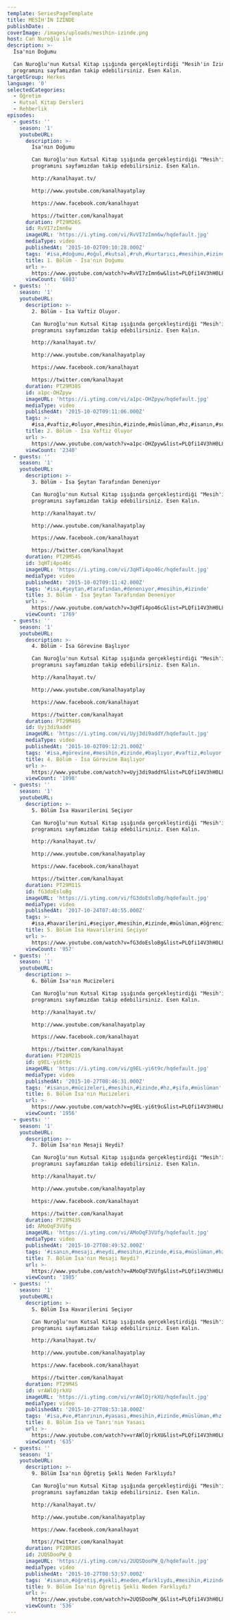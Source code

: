 ```yaml
---
template: SeriesPageTemplate
title: MESİH'İN İZİNDE
publishDate: .
coverImage: /images/uploads/mesi̇hi̇n-i̇zi̇nde.png
host: Can Nuroğlu ile
description: >-
  İsa'nın Doğumu

  Can Nuroğlu'nun Kutsal Kitap ışığında gerçekleştirdiği "Mesih'in İzinde"
  programını sayfamızdan takip edebilirsiniz. Esen Kalın.
targetGroup: Herkes
language: '0'
selectedCategories:
  - Öğretim
  - Kutsal Kitap Dersleri
  - Rehberlik
episodes:
  - guests: ''
    season: '1'
    youtubeURL:
      description: >-
        İsa'nın Doğumu

        Can Nuroğlu'nun Kutsal Kitap ışığında gerçekleştirdiği "Mesih'in İzinde"
        programını sayfamızdan takip edebilirsiniz. Esen Kalın.

        http://kanalhayat.tv/

        http://www.youtube.com/kanalhayatplay

        https://www.facebook.com/kanalhayat

        https://twitter.com/kanalhayat
      duration: PT29M26S
      id: RvVI7zImn6w
      imageURL: 'https://i.ytimg.com/vi/RvVI7zImn6w/hqdefault.jpg'
      mediaType: video
      publishedAt: '2015-10-02T09:10:28.000Z'
      tags: '#isa,#doğumu,#oğul,#kutsal,#ruh,#kurtarıcı,#mesihin,#izinde'
      title: 1. Bölüm - İsa'nın Doğumu
      url: >-
        https://www.youtube.com/watch?v=RvVI7zImn6w&list=PLQfi14V3hH0L8DIdDvJOcJHHsYXnwguro&index=2&t=0s
      viewCount: '6803'
  - guests: ''
    season: '1'
    youtubeURL:
      description: >-
        2. Bölüm - İsa Vaftiz Oluyor.

        Can Nuroğlu'nun Kutsal Kitap ışığında gerçekleştirdiği "Mesih'in İzinde"
        programını sayfamızdan takip edebilirsiniz. Esen Kalın.

        http://kanalhayat.tv/

        http://www.youtube.com/kanalhayatplay

        https://www.facebook.com/kanalhayat

        https://twitter.com/kanalhayat
      duration: PT29M38S
      id: a1pc-OHZpyw
      imageURL: 'https://i.ytimg.com/vi/a1pc-OHZpyw/hqdefault.jpg'
      mediaType: video
      publishedAt: '2015-10-02T09:11:06.000Z'
      tags: >-
        #isa,#vaftiz,#oluyor,#mesihin,#izinde,#müslüman,#hz,#isanın,#son,#gecesi,#kurban,#kurtuluş,#kefaret
      title: 2. Bölüm - İsa Vaftiz Oluyor
      url: >-
        https://www.youtube.com/watch?v=a1pc-OHZpyw&list=PLQfi14V3hH0L8DIdDvJOcJHHsYXnwguro&index=3&t=0s
      viewCount: '2340'
  - guests: ''
    season: '1'
    youtubeURL:
      description: >-
        3. Bölüm - İsa Şeytan Tarafından Deneniyor

        Can Nuroğlu'nun Kutsal Kitap ışığında gerçekleştirdiği "Mesih'in İzinde"
        programını sayfamızdan takip edebilirsiniz. Esen Kalın.

        http://kanalhayat.tv/

        http://www.youtube.com/kanalhayatplay

        https://www.facebook.com/kanalhayat

        https://twitter.com/kanalhayat
      duration: PT29M54S
      id: 3qHTi4po46c
      imageURL: 'https://i.ytimg.com/vi/3qHTi4po46c/hqdefault.jpg'
      mediaType: video
      publishedAt: '2015-10-02T09:11:42.000Z'
      tags: '#isa,#şeytan,#tarafından,#deneniyor,#mesihin,#izinde'
      title: 3. Bölüm - İsa Şeytan Tarafından Deneniyor
      url: >-
        https://www.youtube.com/watch?v=3qHTi4po46c&list=PLQfi14V3hH0L8DIdDvJOcJHHsYXnwguro&index=4&t=0s
      viewCount: '1769'
  - guests: ''
    season: '1'
    youtubeURL:
      description: >-
        4. Bölüm - İsa Görevine Başlıyor

        Can Nuroğlu'nun Kutsal Kitap ışığında gerçekleştirdiği "Mesih'in İzinde"
        programını sayfamızdan takip edebilirsiniz. Esen Kalın.

        http://kanalhayat.tv/

        http://www.youtube.com/kanalhayatplay

        https://www.facebook.com/kanalhayat

        https://twitter.com/kanalhayat
      duration: PT29M40S
      id: Uyj3di9addY
      imageURL: 'https://i.ytimg.com/vi/Uyj3di9addY/hqdefault.jpg'
      mediaType: video
      publishedAt: '2015-10-02T09:12:21.000Z'
      tags: '#isa,#görevine,#mesihin,#izinde,#başlıyor,#vaftiz,#oluyor,#müslüman,#hz'
      title: 4. Bölüm - İsa Görevine Başlıyor
      url: >-
        https://www.youtube.com/watch?v=Uyj3di9addY&list=PLQfi14V3hH0L8DIdDvJOcJHHsYXnwguro&index=5&t=0s
      viewCount: '1098'
  - guests: ''
    season: '1'
    youtubeURL:
      description: >-
        5. Bölüm İsa Havarilerini Seçiyor

        Can Nuroğlu'nun Kutsal Kitap ışığında gerçekleştirdiği "Mesih'in İzinde"
        programını sayfamızdan takip edebilirsiniz. Esen Kalın.

        http://kanalhayat.tv/

        http://www.youtube.com/kanalhayatplay

        https://www.facebook.com/kanalhayat

        https://twitter.com/kanalhayat
      duration: PT29M11S
      id: fG3doEsloBg
      imageURL: 'https://i.ytimg.com/vi/fG3doEsloBg/hqdefault.jpg'
      mediaType: video
      publishedAt: '2017-10-24T07:40:55.000Z'
      tags: >-
        #isa,#havarilerini,#seçiyor,#mesihin,#izinde,#müslüman,#öğrenciler,#peygamber
      title: 5. Bölüm İsa Havarilerini Seçiyor
      url: >-
        https://www.youtube.com/watch?v=fG3doEsloBg&list=PLQfi14V3hH0L8DIdDvJOcJHHsYXnwguro&index=6&t=0s
      viewCount: '957'
  - guests: ''
    season: '1'
    youtubeURL:
      description: >-
        6. Bölüm İsa'nın Mucizeleri

        Can Nuroğlu'nun Kutsal Kitap ışığında gerçekleştirdiği "Mesih'in İzinde"
        programını sayfamızdan takip edebilirsiniz. Esen Kalın.

        http://kanalhayat.tv/

        http://www.youtube.com/kanalhayatplay

        https://www.facebook.com/kanalhayat

        https://twitter.com/kanalhayat
      duration: PT28M21S
      id: g9EL-yi6t9c
      imageURL: 'https://i.ytimg.com/vi/g9EL-yi6t9c/hqdefault.jpg'
      mediaType: video
      publishedAt: '2015-10-27T08:46:31.000Z'
      tags: '#isanın,#mücizeleri,#mesihin,#izinde,#hz,#şifa,#müslüman'
      title: 6. Bölüm İsa'nın Mucizeleri
      url: >-
        https://www.youtube.com/watch?v=g9EL-yi6t9c&list=PLQfi14V3hH0L8DIdDvJOcJHHsYXnwguro&index=7&t=0s
      viewCount: '1956'
  - guests: ''
    season: '1'
    youtubeURL:
      description: >-
        7. Bölüm İsa'nın Mesaji Neydi?

        Can Nuroğlu'nun Kutsal Kitap ışığında gerçekleştirdiği "Mesih'in İzinde"
        programını sayfamızdan takip edebilirsiniz. Esen Kalın.

        http://kanalhayat.tv/

        http://www.youtube.com/kanalhayatplay

        https://www.facebook.com/kanalhayat

        https://twitter.com/kanalhayat
      duration: PT28M43S
      id: AMoOqF3VUfg
      imageURL: 'https://i.ytimg.com/vi/AMoOqF3VUfg/hqdefault.jpg'
      mediaType: video
      publishedAt: '2015-10-27T08:49:52.000Z'
      tags: '#isanın,#mesajı,#neydi,#mesihin,#izinde,#isa,#müslüman,#hz'
      title: 7. Bölüm İsa'nın Mesaji Neydi?
      url: >-
        https://www.youtube.com/watch?v=AMoOqF3VUfg&list=PLQfi14V3hH0L8DIdDvJOcJHHsYXnwguro&index=8&t=0s
      viewCount: '1985'
  - guests: ''
    season: '1'
    youtubeURL:
      description: >-
        5. Bölüm İsa Havarilerini Seçiyor

        Can Nuroğlu'nun Kutsal Kitap ışığında gerçekleştirdiği "Mesih'in İzinde"
        programını sayfamızdan takip edebilirsiniz. Esen Kalın.

        http://kanalhayat.tv/

        http://www.youtube.com/kanalhayatplay

        https://www.facebook.com/kanalhayat

        https://twitter.com/kanalhayat
      duration: PT29M4S
      id: vrAWlOjrkXU
      imageURL: 'https://i.ytimg.com/vi/vrAWlOjrkXU/hqdefault.jpg'
      mediaType: video
      publishedAt: '2015-10-27T08:53:18.000Z'
      tags: '#isa,#ve,#tanrının,#yasası,#mesihin,#izinde,#müslüman,#hz'
      title: 8. Bölüm İsa ve Tanrı'nın Yasası
      url: >-
        https://www.youtube.com/watch?v=vrAWlOjrkXU&list=PLQfi14V3hH0L8DIdDvJOcJHHsYXnwguro&index=9&t=0s
      viewCount: '635'
  - guests: ''
    season: '1'
    youtubeURL:
      description: >-
        9. Bölüm İsa'nın Öğretiş Şekli Neden Farklıydı?

        Can Nuroğlu'nun Kutsal Kitap ışığında gerçekleştirdiği "Mesih'in İzinde"
        programını sayfamızdan takip edebilirsiniz. Esen Kalın.

        http://kanalhayat.tv/

        http://www.youtube.com/kanalhayatplay

        https://www.facebook.com/kanalhayat

        https://twitter.com/kanalhayat
      duration: PT28M38S
      id: 2UQSDooPW_Q
      imageURL: 'https://i.ytimg.com/vi/2UQSDooPW_Q/hqdefault.jpg'
      mediaType: video
      publishedAt: '2015-10-27T08:53:57.000Z'
      tags: '#isanın,#öğretiş,#şekli,#neden,#farklıydı,#mesihin,#izinde'
      title: 9. Bölüm İsa'nın Öğretiş Şekli Neden Farklıydı?
      url: >-
        https://www.youtube.com/watch?v=2UQSDooPW_Q&list=PLQfi14V3hH0L8DIdDvJOcJHHsYXnwguro&index=10&t=0s
      viewCount: '536'
---
```


